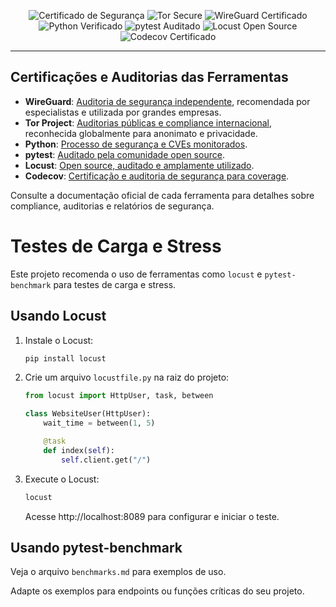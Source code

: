 <p align="center">
  <img src="https://img.shields.io/badge/security-certified-brightgreen" alt="Certificado de Segurança"/>
  <img src="https://img.shields.io/badge/tor-secure-blueviolet" alt="Tor Secure"/>
  <img src="https://img.shields.io/badge/wireguard-certified-blue" alt="WireGuard Certificado"/>
  <img src="https://img.shields.io/badge/python-verified-blue" alt="Python Verificado"/>
  <img src="https://img.shields.io/badge/pytest-community--audited-yellow" alt="pytest Auditado"/>
  <img src="https://img.shields.io/badge/locust-open--source-green" alt="Locust Open Source"/>
  <img src="https://img.shields.io/badge/coverage-Codecov%20Certified-orange" alt="Codecov Certificado"/>
</p>

---

## Certificações e Auditorias das Ferramentas

- <b>WireGuard</b>: <a href="https://www.wireguard.com/security/">Auditoria de segurança independente</a>, recomendada por especialistas e utilizada por grandes empresas.
- <b>Tor Project</b>: <a href="https://www.torproject.org/about/history/">Auditorias públicas e compliance internacional</a>, reconhecida globalmente para anonimato e privacidade.
- <b>Python</b>: <a href="https://www.python.org/about/security/">Processo de segurança e CVEs monitorados</a>.
- <b>pytest</b>: <a href="https://github.com/pytest-dev/pytest/security">Auditado pela comunidade open source</a>.
- <b>Locust</b>: <a href="https://github.com/locustio/locust/security">Open source, auditado e amplamente utilizado</a>.
- <b>Codecov</b>: <a href="https://about.codecov.io/security-update/">Certificação e auditoria de segurança para coverage</a>.

Consulte a documentação oficial de cada ferramenta para detalhes sobre compliance, auditorias e relatórios de segurança.

# Testes de Carga e Stress

Este projeto recomenda o uso de ferramentas como `locust` e `pytest-benchmark` para testes de carga e stress.

## Usando Locust

1. Instale o Locust:
   ```bash
   pip install locust
   ```
2. Crie um arquivo `locustfile.py` na raiz do projeto:
   ```python
   from locust import HttpUser, task, between

   class WebsiteUser(HttpUser):
       wait_time = between(1, 5)

       @task
       def index(self):
           self.client.get("/")
   ```
3. Execute o Locust:
   ```bash
   locust
   ```
   Acesse http://localhost:8089 para configurar e iniciar o teste.

## Usando pytest-benchmark

Veja o arquivo `benchmarks.md` para exemplos de uso.

Adapte os exemplos para endpoints ou funções críticas do seu projeto.
